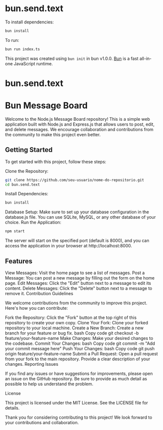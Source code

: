 # bun.send.text

To install dependencies:

```bash
bun install
```

To run:

```bash
bun run index.ts
```

This project was created using `bun init` in bun v1.0.0. [Bun](https://bun.sh) is a fast all-in-one JavaScript runtime.
# bun.send.text


# Bun Message Board

Welcome to the Node.js Message Board repository! This is a simple web application built with Node.js and Express.js that allows users to post, edit, and delete messages. We encourage collaboration and contributions from the community to make this project even better.

## Getting Started

To get started with this project, follow these steps:

Clone the Repository:
```bash
git clone https://github.com/seu-usuario/nome-do-repositorio.git
cd bun.send.text
```

Install Dependencies:
```bash
bun install
```

Database Setup:
Make sure to set up your database configuration in the database.js file. You can use SQLite, MySQL, or any other database of your choice.
Run the Application:
```bash
npm start
```

The server will start on the specified port (default is 8000), and you can access the application in your browser at http://localhost:8000.

## Features

View Messages: Visit the home page to see a list of messages.
Post a Message: You can post a new message by filling out the form on the home page.
Edit Messages: Click the "Edit" button next to a message to edit its content.
Delete Messages: Click the "Delete" button next to a message to remove it.
Contribution Guidelines

We welcome contributions from the community to improve this project. Here's how you can contribute:

Fork the Repository: Click the "Fork" button at the top right of this repository to create your own copy.
Clone Your Fork: Clone your forked repository to your local machine.
Create a New Branch: Create a new branch for your feature or bug fix.
bash
Copy code
git checkout -b feature/your-feature-name
Make Changes: Make your desired changes to the codebase.
Commit Your Changes:
bash
Copy code
git commit -m "Add your commit message here"
Push Your Changes:
bash
Copy code
git push origin feature/your-feature-name
Submit a Pull Request: Open a pull request from your fork to the main repository. Provide a clear description of your changes.
Reporting Issues

If you find any issues or have suggestions for improvements, please open an issue on the GitHub repository. Be sure to provide as much detail as possible to help us understand the problem.

License

This project is licensed under the MIT License. See the LICENSE file for details.

Thank you for considering contributing to this project! We look forward to your contributions and collaboration.